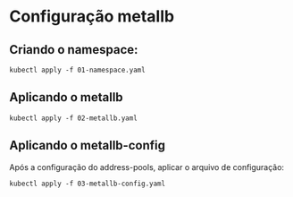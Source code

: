 # Configuração metallb

## Criando o namespace:

```
kubectl apply -f 01-namespace.yaml 
```

## Aplicando o metallb

```
kubectl apply -f 02-metallb.yaml
```

## Aplicando o metallb-config

Após a configuração do address-pools, aplicar o arquivo de configuração:

```
kubectl apply -f 03-metallb-config.yaml
```
